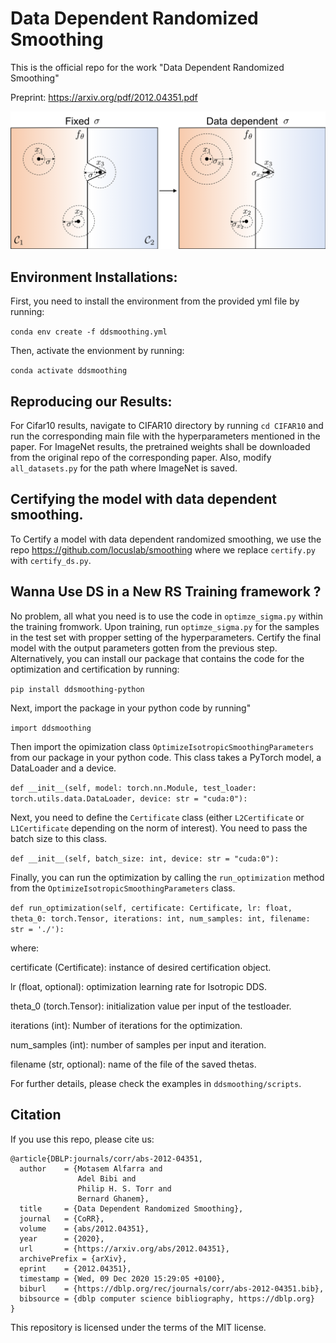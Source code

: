# Data Dependent Randomized Smoothing
This is the official repo for the work "Data Dependent Randomized Smoothing"

Preprint: https://arxiv.org/pdf/2012.04351.pdf

![plot](./pull.png)

## Environment Installations:
First, you need to install the environment from the provided yml file by running:

`conda env create -f ddsmoothing.yml`

Then, activate the envionment by running:

`conda activate ddsmoothing`

## Reproducing our Results:

For Cifar10 results, navigate to CIFAR10 directory by running `cd CIFAR10` and run the corresponding main file with the hyperparameters mentioned in the paper. For ImageNet results, the pretrained weights shall be downloaded from the original repo of the corresponding paper. Also, modify `all_datasets.py` for the path where ImageNet is saved.

## Certifying the model with data dependent smoothing.

To Certify a model with data dependent randomized smoothing, we use the repo https://github.com/locuslab/smoothing where we replace `certify.py` with `certify_ds.py`. 

## Wanna Use DS in a New RS Training framework ?

No problem, all what you need is to use the code in `optimze_sigma.py` within the training fromwork. Upon training, run `optimze_sigma.py` for the samples in the test set with propper setting of the hyperparameters. Certify the final model with the output parameters gotten from the previous step. Alternatively, you can install our package that contains the code for the optimization and certification by running:

`pip install ddsmoothing-python`

Next, import the package in your python code by running"

`import ddsmoothing`

Then import the opimization class `OptimizeIsotropicSmoothingParameters` from our package in your python code. This class takes a PyTorch model, a DataLoader and a device. 

`def __init__(self, model: torch.nn.Module, test_loader: torch.utils.data.DataLoader, device: str = "cuda:0"):`


Next, you need to define the `Certificate` class (either `L2Certificate` or `L1Certificate` depending on the norm of interest). You need to pass the batch size to this class.

`def __init__(self, batch_size: int, device: str = "cuda:0"):`

Finally, you can run the optimization by calling the `run_optimization` method from the `OptimizeIsotropicSmoothingParameters` class.

`def run_optimization(self, certificate: Certificate, lr: float, theta_0: torch.Tensor, iterations: int, num_samples: int, filename: str = './'):`

where:


certificate (Certificate): instance of desired certification object.

lr (float, optional): optimization learning rate for Isotropic DDS.

theta_0 (torch.Tensor): initialization value per input of the testloader.

iterations (int): Number of iterations for the optimization.

num_samples (int): number of samples per input and iteration.

filename (str, optional): name of the file of the saved thetas.


For further details, please check the examples in `ddsmoothing/scripts`.

## Citation

If you use this repo, please cite us:
```
@article{DBLP:journals/corr/abs-2012-04351,
  author    = {Motasem Alfarra and
               Adel Bibi and
               Philip H. S. Torr and
               Bernard Ghanem},
  title     = {Data Dependent Randomized Smoothing},
  journal   = {CoRR},
  volume    = {abs/2012.04351},
  year      = {2020},
  url       = {https://arxiv.org/abs/2012.04351},
  archivePrefix = {arXiv},
  eprint    = {2012.04351},
  timestamp = {Wed, 09 Dec 2020 15:29:05 +0100},
  biburl    = {https://dblp.org/rec/journals/corr/abs-2012-04351.bib},
  bibsource = {dblp computer science bibliography, https://dblp.org}
}
```

This repository is licensed under the terms of the MIT license.
